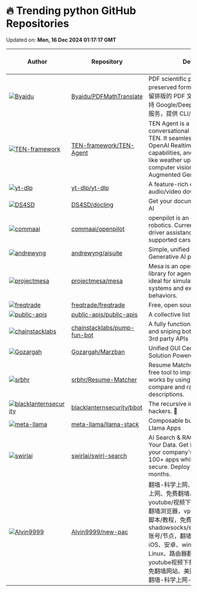 # 🔥 Trending python GitHub Repositories

Updated on: **Mon, 16 Dec 2024 01:17:17 GMT**

| Author | Repository | Description | Language | ⭐ Total Stars | 🌟 Stars Today |
|--------|------------|-------------|----------|----------------|----------------|
| [![Byaidu](https://private-avatars.githubusercontent.com/u/21212051?jwt=eyJhbGciOiJIUzI1NiIsInR5cCI6IkpXVCJ9.eyJpc3MiOiJnaXRodWIuY29tIiwiYXVkIjoicmF3LmdpdGh1YnVzZXJjb250ZW50LmNvbSIsImtleSI6ImtleTEiLCJleHAiOjE3MzQyNzU4ODAsIm5iZiI6MTczNDI3NDY4MCwicGF0aCI6Ii91LzIxMjEyMDUxIn0.ULswCxffHCjZ4PNMRyhNYa9Q6WTgSK9X5AsHhOzR_Iw&s=40&v=4)](https://github.com/Byaidu) | [Byaidu/PDFMathTranslate](https://github.com/Byaidu/PDFMathTranslate) | PDF scientific paper translation with preserved formats - 基于 AI 完整保留排版的 PDF 文档全文双语翻译，支持 Google/DeepL/Ollama/OpenAI 等服务，提供 CLI/GUI/Docker | Python | 7093 | 279 |
| [![TEN-framework](https://avatars.githubusercontent.com/u/471561?s=40&v=4)](https://github.com/TEN-framework) | [TEN-framework/TEN-Agent](https://github.com/TEN-framework/TEN-Agent) | TEN Agent is a realtime conversational AI agent powered by TEN. It seamlessly integrates the OpenAI Realtime API, RTC capabilities, and advanced features like weather updates, web search, computer vision, and Retrieval-Augmented Generation (RAG). | Python | 2759 | 261 |
| [![yt-dlp](https://avatars.githubusercontent.com/u/1908898?s=40&v=4)](https://github.com/yt-dlp) | [yt-dlp/yt-dlp](https://github.com/yt-dlp/yt-dlp) | A feature-rich command-line audio/video downloader | Python | 93029 | 117 |
| [![DS4SD](https://avatars.githubusercontent.com/u/97102151?s=40&v=4)](https://github.com/DS4SD) | [DS4SD/docling](https://github.com/DS4SD/docling) | Get your documents ready for gen AI | Python | 14690 | 319 |
| [![commaai](https://avatars.githubusercontent.com/u/8762862?s=40&v=4)](https://github.com/commaai) | [commaai/openpilot](https://github.com/commaai/openpilot) | openpilot is an operating system for robotics. Currently, it upgrades the driver assistance system on 275+ supported cars. | Python | 50763 | 159 |
| [![andrewyng](https://avatars.githubusercontent.com/u/103829?s=40&v=4)](https://github.com/andrewyng) | [andrewyng/aisuite](https://github.com/andrewyng/aisuite) | Simple, unified interface to multiple Generative AI providers | Python | 8295 | 160 |
| [![projectmesa](https://avatars.githubusercontent.com/u/166734?s=40&v=4)](https://github.com/projectmesa) | [projectmesa/mesa](https://github.com/projectmesa/mesa) | Mesa is an open-source Python library for agent-based modeling, ideal for simulating complex systems and exploring emergent behaviors. | Python | 2653 | 31 |
| [![freqtrade](https://avatars.githubusercontent.com/u/5024695?s=40&v=4)](https://github.com/freqtrade) | [freqtrade/freqtrade](https://github.com/freqtrade/freqtrade) | Free, open source crypto trading bot | Python | 32379 | 56 |
| [![public-apis](https://avatars.githubusercontent.com/u/50463866?s=40&v=4)](https://github.com/public-apis) | [public-apis/public-apis](https://github.com/public-apis/public-apis) | A collective list of free APIs | Python | 319963 | 101 |
| [![chainstacklabs](https://avatars.githubusercontent.com/u/10195782?s=40&v=4)](https://github.com/chainstacklabs) | [chainstacklabs/pump-fun-bot](https://github.com/chainstacklabs/pump-fun-bot) | A fully functional pump.fun trading and sniping bot not relying on any 3rd party APIs | Python | 156 | 4 |
| [![Gozargah](https://avatars.githubusercontent.com/u/118110306?s=40&v=4)](https://github.com/Gozargah) | [Gozargah/Marzban](https://github.com/Gozargah/Marzban) | Unified GUI Censorship Resistant Solution Powered by Xray | Python | 4015 | 36 |
| [![srbhr](https://avatars.githubusercontent.com/u/54472864?s=40&v=4)](https://github.com/srbhr) | [srbhr/Resume-Matcher](https://github.com/srbhr/Resume-Matcher) | Resume Matcher is an open source, free tool to improve your resume. It works by using language models to compare and rank resumes with job descriptions. | Python | 5374 | 17 |
| [![blacklanternsecurity](https://avatars.githubusercontent.com/u/20261699?s=40&v=4)](https://github.com/blacklanternsecurity) | [blacklanternsecurity/bbot](https://github.com/blacklanternsecurity/bbot) | The recursive internet scanner for hackers. 🧡 | Python | 7331 | 38 |
| [![meta-llama](https://avatars.githubusercontent.com/u/19390?s=40&v=4)](https://github.com/meta-llama) | [meta-llama/llama-stack](https://github.com/meta-llama/llama-stack) | Composable building blocks to build Llama Apps | Python | 4988 | 27 |
| [![swirlai](https://avatars.githubusercontent.com/u/98238295?s=40&v=4)](https://github.com/swirlai) | [swirlai/swirl-search](https://github.com/swirlai/swirl-search) | AI Search & RAG Without Moving Your Data. Get instant answers from your company's knowledge across 100+ apps while keeping data secure. Deploy in minutes, not months. | Python | 2249 | 52 |
| [![Alvin9999](https://avatars.githubusercontent.com/u/12132898?s=40&v=4)](https://github.com/Alvin9999) | [Alvin9999/new-pac](https://github.com/Alvin9999/new-pac) | 翻墙-科学上网、自由上网、免费科学上网、免费翻墙、fanqiang、油管youtube/视频下载、软件、VPN、一键翻墙浏览器，vps一键搭建翻墙服务器脚本/教程，免费shadowsocks/ss/ssr/v2ray/goflyway账号/节点，翻墙梯子，电脑、手机、iOS、安卓、windows、Mac、Linux、路由器翻墙、科学上网、youtube视频下载、youtube油管镜像/免翻墙网站、美区apple id共享账号、翻墙-科学上网-梯子 | Python | 56449 | 44 |
